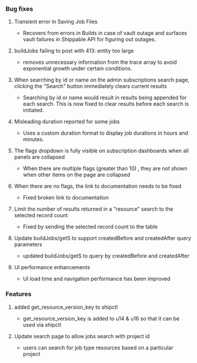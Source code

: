 ### Bug fixes

1. Transient error in Saving Job Files
    - Recovers from errors in Builds in case of vault outage and surfaces vault failures in Shippable API for figuring out outages.

1. buildJobs failing to post with 413: entity too large
    - removes unnecessary information from the trace array to avoid exponential growth under certain conditions.

1. When searching by id or name on the admin subscriptions search page, clicking the "Search" button immediately clears current results
    - Searching by id or name would result in results being appended for each search. This is now fixed to clear results before each search is initiated.

1. Misleading duration reported for some jobs
   - Uses a custom duration format to display job durations in hours and minutes.

1. The flags dropdown is fully visible on subscription dashboards when all panels are collapsed
   - When there are multiple flags (greater than 10) , they are not shown when other items on the page are collapsed

1. When there are no flags, the link to documentation needs to be fixed
     - Fixed broken link to documentation

1. Limit the number of results returned in a "resource" search to the selected record count
     - Fixed by sending the selected record count to the table

1. Update buildJobs/getS to support createdBefore and createdAfter query parameters
    - updated buildJobs/getS to query by createdBefore and createdAfter

1. UI performance enhancements
    - UI load time and navigation performance has been improved

### Features

1. added get_resource_version_key to shipctl
    - get_resource_version_key is added to u14 & u16 so that it can be used via shipctl

1. Update search page to allow jobs search with project id
   - users can search for job type resources based on a particular project